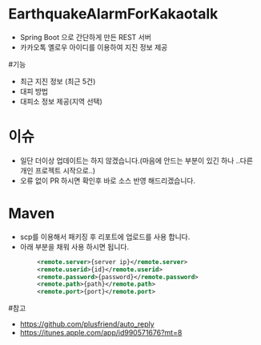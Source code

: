 # EarthquakeAlarmForKakaotalk
- Spring Boot 으로 간단하게 만든 REST 서버
- 카카오톡 옐로우 아이디를 이용하여 지진 정보 제공

#기능
- 최근 지진 정보 (최근 5건)
- 대피 방법 
- 대피소 정보 제공(지역 선택)

# 이슈
- 일단 더이상 업데이트는 하지 않겠습니다.(마음에 안드는 부분이 있긴 하나 ..다른 개인 프로젝트 시작으로..) 
- 오류 없이 PR 하시면 확인후 바로 소스 반영 해드리겠습니다.

# Maven
- scp를 이용해서 패키징 후 리포트에 업로드를 사용 합니다.
- 아래 부분을 채워 사용 하시면 됩니다.
```xml
		<remote.server>{server ip}</remote.server>
		<remote.userid>{id}</remote.userid>
		<remote.password>{password}</remote.password>
		<remote.path>{path}</remote.path>
		<remote.port>{port}</remote.port>
```


#참고
- https://github.com/plusfriend/auto_reply
- https://itunes.apple.com/app/id990571676?mt=8
